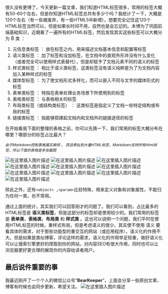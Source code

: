 很久没有更博了，今天更新一篇文章，我们知道HTML标签很多，常用的标签大概有50-60个左右，但是你知道HTML标签总共有多少个吗？我统计了一下，大概是120个左右（有一些被废弃，有一些HTML5中新增）。想要完全记住这120个HTML标签当然可以，但是如果长时间不用，自然也是会忘记的。本博为了巩固前端基础知识，近期看了一遍所有的HTML标签，然后发现其实这些标签可以大概分为 <big>8</big> 类 ：

1. 元信息类标签 ： 放在<head></head>标签之内，用来描述文档基本信息和配置等标签
2. 语义类标签   ： 加了标签和没加标签，在文档中的直观外形并没有什么变化（或者完全可以使用样式表替代），但是却赋予了文档元素不同的语义的标签
3. 样式类标签   ： 相比于语义类标签，这类标签没有语义纯粹是为了为文档内容加入某种样式的标签
4. 媒体型标签   ： 为了使文档形式多样化，而可以嵌入不同与文字的媒体形式的标签
5. 表单类标签   ： 特指在表单处理业务场景下所使用到的标签
6. 表格类标签   ： 与表格相关的标签
7. 布局类标签（或结构类标签）   ：  这类标签是指定义了文档一些特定结构或布局的标签
8. 链接类标签   ： 指能够搭建起文档内和文档外的链接途径的标签

在开始看我下面的整理的表格之前，你可以先猜一下，我们常用的标签大概分布在哪里？哪部分的标签占比最大？

<small>*由于Markdown控制表格属实麻烦 ， 而且牵扯到大量HTML标签，Markdown支持所有Html标签，所以下面的表格是多张截图*</small>


![在这里插入图片描述](https://img-blog.csdnimg.cn/2019030320134961.png)
![在这里插入图片描述](https://img-blog.csdnimg.cn/20190303201420135.png?x-oss-process=image/watermark,type_ZmFuZ3poZW5naGVpdGk,shadow_10,text_aHR0cHM6Ly9ibG9nLmNzZG4ubmV0L0FuZ2VsTG92ZXIyMDE3,size_16,color_FFFFFF,t_70)
![在这里插入图片描述](https://img-blog.csdnimg.cn/20190303201456932.png?x-oss-process=image/watermark,type_ZmFuZ3poZW5naGVpdGk,shadow_10,text_aHR0cHM6Ly9ibG9nLmNzZG4ubmV0L0FuZ2VsTG92ZXIyMDE3,size_16,color_FFFFFF,t_70)
![在这里插入图片描述](https://img-blog.csdnimg.cn/20190303201523820.png)
![在这里插入图片描述](https://img-blog.csdnimg.cn/20190303201546430.png?x-oss-process=image/watermark,type_ZmFuZ3poZW5naGVpdGk,shadow_10,text_aHR0cHM6Ly9ibG9nLmNzZG4ubmV0L0FuZ2VsTG92ZXIyMDE3,size_16,color_FFFFFF,t_70)
![在这里插入图片描述](https://img-blog.csdnimg.cn/20190303201606902.png?x-oss-process=image/watermark,type_ZmFuZ3poZW5naGVpdGk,shadow_10,text_aHR0cHM6Ly9ibG9nLmNzZG4ubmV0L0FuZ2VsTG92ZXIyMDE3,size_16,color_FFFFFF,t_70)
![在这里插入图片描述](https://img-blog.csdnimg.cn/20190303201629997.png)
![在这里插入图片描述](https://img-blog.csdnimg.cn/2019030320170517.png)
![在这里插入图片描述](https://img-blog.csdnimg.cn/20190303201726616.png)
![在这里插入图片描述](https://img-blog.csdnimg.cn/20190303201743329.png?x-oss-process=image/watermark,type_ZmFuZ3poZW5naGVpdGk,shadow_10,text_aHR0cHM6Ly9ibG9nLmNzZG4ubmV0L0FuZ2VsTG92ZXIyMDE3,size_16,color_FFFFFF,t_70)

除此之外，还有`<object> ,<param>`比较特殊，用来定义对象和对象属性，不能归为任何一类，也不常用。

通过上面的统计，其实我们可以回答刚才的问题了。我们可以看到，占比最多的HTML标签是 <strong>语义类标签</strong>，但是这部分的标签却是使用较少的。我们常用的标签是 <strong>表单类</strong>，<strong>表格类</strong>，<strong>布局类</strong> 和 <strong>样式类</strong> 。这也可以说明一个问题，我们平时在使用HTML标签的时候，重样式布局，但是考虑语义的很少。其实使不使用 语义 要看具体的需求，对于那些功能型的重交互的网站（或应用程序），语义化的作用不大。但是如果是类似博客，评论这样的需求，语义化的作用举足轻重，做好语义化可以让搜索引擎更好的爬取到你的网站，对内容SEO有很大作用，同时也可以让浏览器更好更合理的展现你的内容给读者用户。

## 最后说件重要的事
我最近刚开了一个个人的微信公众号“**BearKeeper**”，上面会分享一些原创文章，博客有时候也会同步更新，希望关注。
                                       ![在这里插入图片描述](https://img-blog.csdnimg.cn/20190304092139140.jpg)